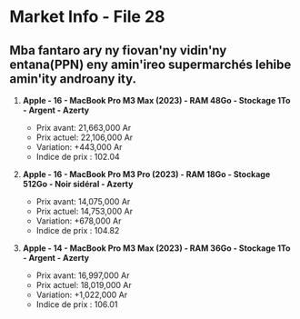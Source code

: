 # Market Info - File 28

## Mba fantaro ary ny fiovan'ny vidin'ny entana(PPN) eny amin'ireo supermarchés lehibe amin'ity androany ity.

1. **Apple - 16 - MacBook Pro M3 Max (2023) - RAM 48Go - Stockage 1To - Argent - Azerty**
   - Prix avant: 21,663,000 Ar
   - Prix actuel: 22,106,000 Ar
   - Variation: +443,000 Ar
   - Indice de prix : 102.04

2. **Apple - 16 - MacBook Pro M3 Pro (2023) - RAM 18Go - Stockage 512Go - Noir sidéral - Azerty**
   - Prix avant: 14,075,000 Ar
   - Prix actuel: 14,753,000 Ar
   - Variation: +678,000 Ar
   - Indice de prix : 104.82

3. **Apple - 14 - MacBook Pro M3 Max (2023) - RAM 36Go - Stockage 1To - Argent - Azerty**
   - Prix avant: 16,997,000 Ar
   - Prix actuel: 18,019,000 Ar
   - Variation: +1,022,000 Ar
   - Indice de prix : 106.01

